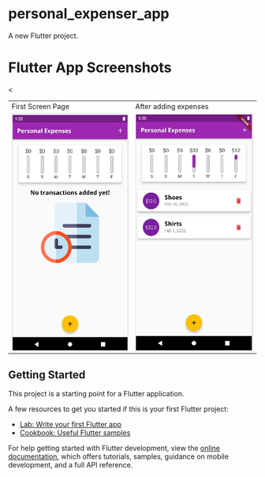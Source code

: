 # personal_expenser_app

A new Flutter project.

# Flutter App Screenshots
<table>
  <tr>
    <td>First Screen Page</td>
     <td>After adding expenses</td>
     <
  </tr>
  <tr>
    <td><img src="https://github.com/program333/FlutterPersonalExpensesTrackerApp/blob/main/Screenshots/K2.jpg?raw=true" width=270 height=480></td>
    <td><img src="https://github.com/program333/FlutterPersonalExpensesTrackerApp/blob/main/Screenshots/K1.jpg?raw=true" width=270 height=480></td>
   
  </tr>
 </table>


## Getting Started

This project is a starting point for a Flutter application.

A few resources to get you started if this is your first Flutter project:

- [Lab: Write your first Flutter app](https://docs.flutter.dev/get-started/codelab)
- [Cookbook: Useful Flutter samples](https://docs.flutter.dev/cookbook)

For help getting started with Flutter development, view the
[online documentation](https://docs.flutter.dev/), which offers tutorials,
samples, guidance on mobile development, and a full API reference.
